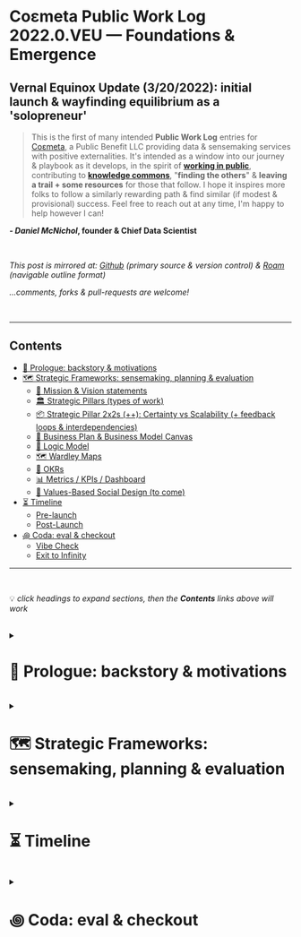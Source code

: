 # Coεmeta Public Work Log 2022.0.VEU — Foundations & Emergence  <!-- omit in toc -->

## Vernal Equinox Update (3/20/2022): initial launch & wayfinding equilibrium as a 'solopreneur' <!-- omit in toc -->
> This is the first of many intended **Public Work Log** entries for [Coεmeta](https://coemeta.xyz), a Public Benefit LLC providing data & sensemaking services with positive externalities. It's intended as a window into our journey & playbook as it develops, in the spirit of **[working in public](https://nesslabs.com/work-in-public)**, contributing to **[knowledge commons](https://en.wikipedia.org/wiki/Knowledge_commons)**, "**finding the others**" & **leaving a trail + some resources** for those that follow. I hope it inspires more folks to follow a similarly rewarding path & find similar (if modest & provisional) success. Feel free to reach out at any time, I'm happy to help however I can!

**_- Daniel McNichol_**__, founder & Chief Data Scientist__

<br>

*This post is mirrored at: [Github](https://github.com/coemeta/public-work-log) (primary source & version control) & [Roam](https://roamresearch.com/#/app/coemeta/page/eR-hkr1_x) (navigable outline format)*
    
*...comments, forks & pull-requests are welcome!*

<br>    

***

## Contents
- [📜 Prologue: backstory & motivations](#-prologue-backstory--motivations)
- [🗺 Strategic Frameworks: sensemaking, planning & evaluation](#-strategic-frameworks-sensemaking-planning--evaluation)
    - [🔭  Mission & Vision statements](#--mission--vision-statements)
    - [🏛  Strategic Pillars (types of work)](#--strategic-pillars-types-of-work)
    - [📦  Strategic Pillar 2x2s (++): Certainty vs Scalability (+ feedback loops & interdependencies)](#--strategic-pillar-2x2s--certainty-vs-scalability--feedback-loops--interdependencies)
    - [📝  Business Plan & Business Model Canvas](#--business-plan--business-model-canvas)
    - [🧠  Logic Model](#--logic-model)
    - [🗺  Wardley Maps](#--wardley-maps)
    - [🧮  OKRs](#--okrs)
    - [📊  Metrics / KPIs / Dashboard](#--metrics--kpis--dashboard)
    - [👥  Values-Based Social Design (to come)](#--values-based-social-design-to-come)
- [⏳ Timeline](#-timeline)
    - [Pre-launch](#pre-launch)
    - [Post-Launch](#post-launch)
- [꩜ Coda: eval & checkout](#-coda-eval--checkout)
    - [Vibe Check](#vibe-check)
    - [Exit to Infinity](#exit-to-infinity)


***

<br>

💡 *click headings to expand sections, then the **Contents** links above will work*

<br>

<details>
<summary>

# 📜 Prologue: backstory & motivations 
</summary>

**__Coεmeta__** is my attempt at an [infinite game](https://en.wikipedia.org/wiki/Finite_and_Infinite_Games). **The goal of infinite games is not to win, but to keep playing.**
    
I consider this my __metagame__ (as opposed to endgame): 
>*a more **balanced**, **integrated**, **enriching** & **impactful** life in **greater community***

<br>

To pursue this metagame indefinitely (aka "infinitely"), I needed to reclaim some agency & autonomy in my work. So Coεmeta is also currently a [Pennsylvania Public Benefit LLC](https://www.notion.so/coemeta/Co-meta-co-eh-meta-Data-Sensemaking-Services-9b764a49e7644703a64eda8f95084156#b97ace661ee84e81816b67d947ddbf53), serving as a vehicle for more traditional freelance & consulting work, as well as broader public-benefit oriented activities.
  
> *(My longer-term vision for Coεmeta as a formal entity is something more like a [worker-owned cooperative](https://institute.coop/what-worker-cooperative) or [DAO](https://en.wikipedia.org/wiki/Decentralized_autonomous_organization) with shared collective ownership, or at least part of a federated network of [mutual aid](https://en.wikipedia.org/wiki/Mutual_aid_%28organization_theory%29) & partnerships with other "self-sovereign" **ᵋ** groups or entities. This is part of the "in greater community" aspect of the metagame, but more on that later.)*

<br>

So **Coεmeta is not exactly a traditional 'venture' or typical small business or startup etc**, but assumes some of those trappings for now. The [**⏳ Timeline**](#-timeline) below recaps more of the motivations & considerations underlying all of this, & the [**🗺 Frameworks**](#-strategic-frameworks-sensemaking-planning--evaluation) section describes some of the strategic planning & wayfinding models I've used so far. 

As elaborated below, **public work & contributing to knowledge commons are core parts of the overall metagame strategy & ethos**. So this post is part of that: figuring it out as I go, learning while doing, in public. I hope to establish a template & cadence for these things.

<br>

ᵋ *NB: I'm generally skeptical of this terminology & its associations with neoliberal / libertarian fantasies of fully atomized "[sovereign individuals](https://www.radicalxchange.org/media/blog/sovereign-nonsense/)", but "independent" isn't quite adequate either.*

</details>

<br>

<details>
<summary>

# 🗺 Strategic Frameworks: sensemaking, planning & evaluation
</summary>

As a [decision science](https://medium.com/coemeta/from-information-to-action-with-quantitative-decision-science-9752b6c969d5#4054) practitioner & general strategy nerd, I've seen how **the right framework can simplify, clarify & streamline the task of making sense of information & (potential) actions** — __as long as we don't mistake the map for the territory__ **ᵋ**. So I've made ample use of various models & frameworks in the planning & execution of Coεmeta __to date__. This is a short list of the most relevant & cogent. 

> *Note that these are snapshots, in various states of refinement & iteration (proper version-controlled repositories are forthcoming, along with more thorough evaluations — this is a more narrative account). Further, the frameworks are essentially just differently shaped containers filled with mostly the same content, but the varying shapes help emphasize (& scrutinize) different dimensions of the information & underlying intent, which is in fact much of the value of such frameworks.*

<br>

<details>
<summary>ᵋ <i>...a few more obligatory caveats & cautionary aphorisms regarding models & planning:</i></summary>

  - ["Plans are worthless, but planning is priceless"](https://quoteinvestigator.com/2017/11/18/planning/)
  - ["Everyone has a plan until they get punched in the mouth"](https://www.commit.works/everyone-has-a-plan-until-they-get-punched-in-the-mouth/) 
  - ([Optionality](https://thedeepdish.org/optionality-book/) & [OODA loops](https://en.wikipedia.org/wiki/OODA_loop) are often better than plans)
  - ["All models are wrong, but some are useful"](https://en.wikipedia.org/wiki/All_models_are_wrong)
  - See generally: [complexity science](https://en.wikipedia.org/wiki/Complex_system) & [chaos theory](https://en.wikipedia.org/wiki/Chaos_theory), e.g. [Robert May (1976)](https://medium.com/coemeta/the-logistic-map-the-onset-of-chaos-sonified-46fd73e25965#5174)
  - In fact the epsilon ("ε") in **__Coεmeta__** is meant as a reminder of the '[error margin](https://methods.sagepub.com/reference/the-sage-encyclopedia-of-communication-research-methods/i4630.xml)' in any model, estimate or probabilistic assessment. (see further details on this etymology [in the timeline below](#-timeline))

</details>
    
<br>

<details>
<summary>

### 🔭  Mission & Vision statements
</summary>

[Mission & Vision statements](https://www.bain.com/insights/management-tools-mission-and-vision-statements/) are notoriously wonky & vacuous standard MBA-ware. But they can be useful exercises in distillation of values & intention, & sometimes produce helpful mantras for orientation & alignment. Sort of qualitative "north stars".

The rule of thumb I use: **Vision** describes the __big picture outcome__ you want to realize, **Mission** describes __how__ you'll do it.

It's hard to be simultaneously concise, substantive & clear, so lapsing into [banal tropes & cliches](https://www.youtube.com/watch?v=B8C5sjjhsso) is a common pitfall — which I haven't managed to entirely avoid. Familiar shorthands are useful compressions! But also risk total [semantic satiation](https://en.wikipedia.org/wiki/Semantic_satiation) & meaninglessness. So I haven't yet found a satisfying alternative to the facile "better world / place / communities" shibboleths:

<br>

Coεmeta **Vision** (usually some permutation of):

> **Better places & relations** through **better information & finding truth together**

Coεmeta **Mission**: 

> **Create data & sensemaking tools & services** with [**positive externalities**](https://en.wikipedia.org/wiki/Externality#Positive): supporting [**commons**](https://en.wikipedia.org/wiki/Commons), [**public goods**](https://en.wikipedia.org/wiki/Public_good_%28economics%29), [**circular**](https://en.wikipedia.org/wiki/Circular_economy) & [**solidarity economies**](https://en.wikipedia.org/wiki/Solidarity_economy) & **prosocial change**.

<br>

As mentioned, I'm not fully satisfied with these, due to the cliches as well as some niche jargon (sensemaking, positive externalities, etc). But I think the general vibe is right, & try to clarify the jargon via context, elaboration & reference links. I also wanted to include verbs in the vision as well as nouns, to emphasize the importance of __process__ beyond any static outcome or state. Will continue to workshop, like everything else. 

And of course, there is my broader [metagame](#-prologue-backstory--motivations) vision, which applies more to me personally to than to Coεmeta itself, though Coεmeta is a integral strategic play in the metagame mission (for myself & others).

</details>

<br>

<details>
<summary> 

### 🏛  Strategic Pillars (types of work)
</summary>

This is not so much a framework as a **simple taxonomy that underlies the overarching vision & strategy for Coεmeta,** specifically regarding the types of "work" we'll do. These might be thought of as "business units", "verticals", or "functional areas" in more traditional [corporate](https://www.cascade.app/blog/strategy-levels) or [functional strategy](https://www.business-to-you.com/levels-of-strategy-corporate-business-functional/).

The pillars are:
  - **Freelance / contract work**
      - Traditional hourly rate or project-based work, consulting etc.
  - **Content creation**
      - Part of Working In Public as well as building a public presence, portfolio & demonstration of capabilities, etc. All with an orientation towards [positive externalities](https://en.wikipedia.org/wiki/Externality#Positive), [public goods](https://en.wikipedia.org/wiki/Public_good_%28economics%29) & contribution to [knowledge commons,](https://en.wikipedia.org/wiki/Knowledge_commons) etc. 
  - **Open source toolmaking**
      - Creating [open source](https://en.wikipedia.org/wiki/Open-source_software) & [open access](https://en.wikipedia.org/wiki/Open_access) tools & resources. Related to & overlapping with **Content creation**, but with a more technical & functional focus, vs informational & didactic resources. Again oriented towards public goods, etc.
  - **Relations & community-building**
      - Building networks of mutual support, partnership & exchange, etc (e.g. [mutual aid](https://en.wikipedia.org/wiki/Mutual_aid_%28organization_theory%29) & [microsolidarity](https://www.microsolidarity.cc/)). 
      - (Could be more conventionally or cynically construed as: professional networking, growth hacking, clout chasing, social climbing, etc. But the intent is a more wholesome, positive-sum, good-vibes approach.)

It was obvious & important to me to enumerate these as I initially conceived of the core activities of Coεmeta, & they recur throughout the other frameworks for obvious reasons. Once enumerated, they provoke an obvious followup question: how they relate to each other via interconnections, interdependencies & feedback loops, which subsequent frameworks explore below.

</details>

<br>

<details>
<summary> 

### 📦  Strategic Pillar 2x2s (++): Certainty vs Scalability (+ feedback loops & interdependencies)
</summary>
    
Of course we can't avoid some sort of [2x2](https://managementconsulted.com/2x2-matrix/), the ~~bullshit peddler~~ management consultant's favorite WMD (weapon of mass deception). However, I feel these mutant versions are sufficiently novel & abstruse to avoid the most pathological forms of consultant-itus. And anyway, all such frameworks operate similarly via some sort of complexity- or dimensionality-reduction (e.g. of the true territory to an approximate map). 2x2's just tend to be among the most egregiously reductive.

Nevertheless, I wanted to visualize a few pertinent dimensions of these pillars & the relations between them. To concretize the hazy notions I had floating around my head. So I sketched out these two versions as a first approximation:

![](/media/2x2.png)


> *There's a lot going on in these, both visually & conceptually, but suffice to say: the right-side is identical to the left-side, with additional arrows indicating potential feedback loops (& their relative strengths, via line type & weight). Just wanted to preserve a cleaner / simpler version on the left, without the Feedback Loop dimension.*


The **dimensions** I wanted to capture & convey:
    
  - **Certainty of Outcome** (x-axis): for some fixed amount effort or 'input', how confident can we be in the outcome or 'payoff'
  - **Scalability (LOE vs potential outcome)** (y-axis): how high is the 'payoff' ceiling for some fixed amount of effort / input
  - **Potential Outcome Range** (inner circles, see legends): a sort of confidence interval or distribution around the range of expected outcomes or payoffs. 
__(I'm most dissatisfied with the clarity & interpretability of this element, but it sufficed for a first pass, even if only I 'get it')__
  - **Feedback Loops & Interdependencies** (arrows, right-side): Fairly self-explanatory, how outputs & outcomes from one pillar / node might impact or contribute to another, & what virtuous cycles ([flywheel](https://www.hubspot.com/flywheel)!), efficiency-gains & tactics this might imply
  - __(as is probably clear, these dimensions are not entirely orthogonal / independent from each other, but imo worth distinguishing to be able to reason about their relative potentials & strategic implications)__


<details>
<summary> 

Per usual, I'm not entirely satisfied with these, but they served their immediate purpose: to clarify fuzzy notions in my head, via marginally-less-fuzzy lines on a surface. The result is fairly dense with info, assumptions & implications, but if you stare & squint long enough, **some observations** emerge: (click to expand)</summary>

  - <details><summary><b>Freelance</b> work is depicted as <b>high-certainty & low-scalability</b> (`x` vs `y` axis), with a <b>narrow outcome range</b> (inner circle viz) & <b>several interdependencies</b> (arrows). Let's unpack that: </summary>

      - **High-certainty**: Due to the contractual nature of this work, outcomes & payoffs are pre-specified to some degree, resulting in relatively high certainty. __NB: non-monetary outcomes (e.g. social impacts) are obviously less certain, & this does not account for the inherent uncertainty in __**__securing__**__ freelance work, but rather applies to the work itself, if & when secured.__
      - **Low-scalability**: Again, due to the contractual nature, it's unlikely that we'll agree to a fixed rate & scope of work & then end up making 10x that, without an additional ~10x effort. Thus the [marginal gains](https://www.investopedia.com/terms/m/marginal-profit.asp) per unit of work are fairly constrained.
      - **Narrow outcome range**: Again related to the pre-specified __quid pro quo__ nature of contract work, the expected outcome range is fairly bounded by the rates I'm willing to accept vs the rates clients are willing to pay, & most often will fall somewhere in the middle. Of course it's always possible that some extreme outlier event occurs, or an enormous non-monetary impact is achieved, but we're working in the realm of averages outcomes & [expected value](https://en.wikipedia.org/wiki/Expected_value) here. 
      - **Interdependencies**: The theory depicted here is that the other 3 pillars all might contribute fairly strongly to freelance work (e.g. by generating interest, growing network connections & referrals, etc). But freelance work will only contribute weakly back to them (e.g. by open-sourcing work projects, generating ideas for content creation, & growing the network of contacts & partnerships). And a happy client is often a repeat client or referrer, so freelance work can lead to more of itself. These hypotheses, like everything else in these frameworks, will have to be tested in practice & adjusted accordingly. (science!)  </details>
  
<br>

  - <details><summary>By way of contrast: **Content creation** is depicted as **low-certainty & highly-scalable**, with a **wide outcome range** (skewed toward the low end) & again **several interdependencies**. I won't elaborate these in the same detail, but suffice to say:</summary>

      - Any given piece of content is most likely to attract a very small audience, but could possibly go viral with practically unbounded upside for the same level of effort. This accounts for the **first 3 dimensions**. 
      - As far as **interdependencies**, it should be fairly self-evident that creating content might lead to creating technical implementations & vice versa, as well as attracting some audience, potential collaborators & clients. </details>

<br>

  - The same reasoning is applied to the other two pillars, so I won't belabor them here. 
  - I will just comment that **this exercise helped to crystallize & confirm some of my assumptions**, & convince me of an **initial strategic focus on the more scalable pillars** while I'd have some cushion & runway to experiment & roll the dice for a potential big payoff, or at least build some more scalable foundations & start seeding the ground / greasing the [flywheel](https://www.hubspot.com/flywheel). (This strategy ended up getting a bit deferred, as described in the ⏳ Timeline section below).

</details>

<br> 

**Final notes** on these mutant 2x2s:
  - **Each pillar of course has its own (sub)strategy & tactics**, integrated w/ the macro strategy, which I'll publish at some point. 
  - **Locations of pillars / nodes in the x-y plane should not be static**, but could (or should) be moved (as part of strategy).
  - **Temporal aspects are not captured, but there is a temporal strategy implied** (as mentioned above):
      - initially invest in low-certainty / high-potential work, to seed flywheel dynamics
      - partnerships as potential interim / intermediary accelerant / amplifier
      - freelance as 'safety net' fallback of safer bets but lower potential

</details>

<br>

<details>
<summary> 

### 📝  Business Plan & Business Model Canvas
</summary>

More standard MBA-ware, & I likely wouldn't have utilized these particular templates on my own. But I reached out to my local [SBDC](https://www.pasbdc.org/) & [SCORE](https://philadelphia.score.org/) organizations as part of my initial planning & research (both of which are free & have been enormously helpful & valuable in different ways — highly recommended!), & they suggested going thru these exercises to facilitate further consultation. 

In both cases, I had already thought through & drafted most of the content in some form or another, so the exercise was essentially pouring the relevant info into these particular containers. And in both cases, it felt like a worthwhile exercise, especially distilling things down for the canvas one-pager.

Both of these were fairly early iterations, & my latest thinking & formulations are currently better reflected on the Coεmeta landing page ([coemeta.xyz](https://coemeta.xyz)). But worth including for reference:

> (I'll embed the [Business Model Canvas one-pager](https://docs.google.com/presentation/d/1lyrf1eGfYFFI-D0o-qmUafOQgqCDPX0CZHgblNCt3O0/edit?usp=sharing) below, but the [Business Plan](https://docs.google.com/document/d/1EmCz8BmVjnW4vgV-SSQNpbbsFmLZmqkEHMg11s4aIeg/edit?usp=sharing) is much longer, so will just hyperlink.
> 
> And here are links to the original templates: [Model Canvas](https://docs.google.com/presentation/d/1dU0TkuY0RttFLvexkbArT1wkI2_vKVhm/edit?usp=sharing&ouid=107273481052777483580&rtpof=true&sd=true), [Business Plan](https://docs.google.com/document/d/1uuXGwDLAl2NsTwTDulfzXtQ_uEsaiP4P/edit?usp=sharing&ouid=107273481052777483580&rtpof=true&sd=true))

<!-- dun work<iframe src="https://docs.google.com/presentation/d/e/2PACX-1vTTyUjxjupJG-GW_md3j1z6V301iJuTwdJZhUTXi6VMERJSq4QI2Ua_vndq4SYpM_mcMrbOAWzPr-Zn/embed?start=false&loop=false&delayms=3000" frameborder="0" width="100%" height="600" allowfullscreen="true" mozallowfullscreen="true" webkitallowfullscreen="true"></iframe> -->

![](https://firebasestorage.googleapis.com/v0/b/firescript-577a2.appspot.com/o/imgs%2Fapp%2Fdnlmc%2F-7XaIZ-8MR.46.26%20PM.png?alt=media&token=f7089097-1402-433c-a6d2-392b24429e25)

<br>

<details>
<summary>

These are mostly self-explanatory & but a few further **comments**: (click to expand)</summary>
  - Despite being mostly redundant, it occurred to me for the first time during the canvas exercise that "excellence & efficiency" was core to my past career success & work ethic, & worth making an explicit part of Coεmeta's value proposition. This speaks to the value of revisiting these prompts from different angles via different frameworks & formats, etc. 
  - It's a bit unconventional to specify **'non-customer' segments** in these things, but I firmly believe [Michael Porter's axiom](https://en.wikiquote.org/wiki/Michael_Porter#%22What_is_strategy?,%22_1996): "**The essence of strategy is choosing what __not__ to do**", despite the rarity of this in practice (much like [strategy itself](https://www.linkedin.com/pulse/most-companies-dont-have-strategy-says-harvard-school-joseph/)). Of course, like anything else, this focus might change over time.

  <br>

  - <details><summary>Some additional details from the <a href="https://docs.google.com/document/d/1EmCz8BmVjnW4vgV-SSQNpbbsFmLZmqkEHMg11s4aIeg/edit?usp=sharing">business plan</a> worth excerpting here:</summary>

      - **Part of the thesis** for Coεmeta, & why it might work, is **how poorly orgs are currently served by data operations**...
          - ![](https://firebasestorage.googleapis.com/v0/b/firescript-577a2.appspot.com/o/imgs%2Fapp%2Fdnlmc%2FQpz-TFGUaG.30.05%20PM.png?alt=media&token=256df2f7-9ca1-49aa-b351-67dfd5e56602)
      - ... & **how demand continues to grow despite that fact** (this also points to an eventual reckoning & bubble-burst)
          - ![](https://firebasestorage.googleapis.com/v0/b/firescript-577a2.appspot.com/o/imgs%2Fapp%2Fdnlmc%2Fv4q1CSWi_G.31.55%20PM.png?alt=media&token=fa5ccaba-9c3f-4200-a513-885ad86c206c)
          - | | |
            |-|-|
            |![](https://firebasestorage.googleapis.com/v0/b/firescript-577a2.appspot.com/o/imgs%2Fapp%2Fdnlmc%2FX8YlN_dqSe.33.04%20PM.png?alt=media&token=8287c70b-99ac-4dd9-89ef-cca943e0f48f) | ![](https://firebasestorage.googleapis.com/v0/b/firescript-577a2.appspot.com/o/imgs%2Fapp%2Fdnlmc%2FE2jgLVu4ur.33.16%20PM.png?alt=media&token=0a415f72-1001-44e4-8e88-980d6d2f6989)

      - <details><summary>Also relevant & somewhat glossed over here: <b>I'm</b> '<a href = "https://en.wikipedia.org/wiki/Entrepreneurship#Bootstrapping">bootstrapping</a>' <b>Coεmeta, by self-funding</b> initial expenses & giving myself some modest runway out of personal savings from my last 13 years of work. <b>This is largely possible due to being relatively fortunate so far in life</b>: </summary>

          - socially privileged on axes of race & gender presentation etc
          - able-bodied & in good health
          - have no debt (went to college tuition-free because mom was a professor 💜 👑, inherited my grandfather's car after college & have only owned a bicycle since it stopped running, no mortgage & have always rented apartments, etc)
          - am not raising a family etc, so have considerable flexibility in my own budget, to go "[lean](https://en.wikipedia.org/wiki/Lean_thinking)" personally as well as professionally
          - did not grow up wealthy, no trust fund etc, but come from a supportive & financially-stable middle class family, which in America is more of a safety net than most can count on...
      - Related to the above, this excerpt re: **financial projections & assumptions** is relevant:
          - ![](https://firebasestorage.googleapis.com/v0/b/firescript-577a2.appspot.com/o/imgs%2Fapp%2Fdnlmc%2FEErWsX86WQ.14.30%20PM.png?alt=media&token=cbc36f8b-3a95-4cbc-bbc2-d484d3fee7f8)

</details>
</details>


<br>

<details>
<summary>

### 🧠  Logic Model
</summary>

[Logic Models](https://www.social-impact-navigator.org/planning-impact/logic-model/logic-model/) are common, longstanding frameworks in project management & social impact work, & have recently gained traction in Product Management via "[Outcomes-based planning](https://amplitude.com/blog/move-from-outputs-to-outcomes)". 

As the name suggests, logic models ask us to specify the logical sequence of events or activities we expect to produce our desired outcome. This is often simply an instantiation of the underlying [Theory of Change](https://en.wikipedia.org/wiki/Theory_of_change), & we might interpret this as the __logic__ underlying how we expect to get from [Mission -> Vision](((iTbynHGAH)))

In one of its simplest forms, this involves mapping [Inputs -> Outputs -> Outcomes](https://www.thecompassforsbc.org/how-to-guides/how-develop-logic-model-0). Each of these terms is defined in a specific way in this context, & some models use additional or alternate concepts such as Resources, Activities, Impacts, etc. 

I haven't formally articulated a Theory of Change yet, but it is implicit in the (very rough) initial Logic Model draft below. In addition to being a rough draft, the only visual version so far was created with [Roam Research](https://roamresearch.com/)'s janky `{{diagram}}` functionality, so isn't pretty, but again suffices as an [MVP](https://en.wikipedia.org/wiki/Minimum_viable_product). Will refine & draft in a proper visual tool in the future. 


| Version with elaborated impact notes: | Streamlined core model: |  
|-|-|
|![](https://firebasestorage.googleapis.com/v0/b/firescript-577a2.appspot.com/o/imgs%2Fapp%2Fdnlmc%2Fpg9VfUeK2f.31.43%20AM.png?alt=media&token=609cdcf5-17fe-438b-a3bb-d161d00b2b8e) | ![](https://firebasestorage.googleapis.com/v0/b/firescript-577a2.appspot.com/o/imgs%2Fapp%2Fdnlmc%2FYiByrjwXei.32.56%20AM.png?alt=media&token=0d39bbbd-5a9a-4854-9ad6-2f0ee87ad641)

Brief notes on the model:
  - If not clear, the model should be read bottom-to-top, as the logical flow proceeds from **Inputs -> Outputs -> Outcomes -> Impacts**
  - Our familiar [🏛  Strategic Pillars (types of work)](#--strategic-pillars-types-of-work) appear here as **Outputs**, arranged in columns, with the first row essentially serving as column names (**Freelance, Relation, Content, Tools**) with individual output metrics beneath them, & roughly corresponding **Outcome** metrics above. See [📊  Metrics / KPIs / Dashboard](#--metrics--kpis--dashboard) for more on these.
  - The connecting lines & arrows are mostly unreadable in this format (& have no functionality within Roam), so didn't spend much time there
  - A strategic focus & overarching thesis of Coεmeta that is so far less explicit in other frameworks, but evident among some Impacts here: **an expectation of continued institutional decay, & corresponding need for resilient peer-to-peer support networks outside of institutional contexts**. (One modality of this is an increasingly "unbundled" future of work, as feedback loops continue to accelerate [Great Resignation dynamics](https://twitter.com/dnlmc/status/1467895998051725316) & [increased independent worker / gig economy / solopreneurship](https://www.nbcnews.com/business/business-news/flip-side-great-resignation-small-business-boom-rcna10356))
  - As with everything, but particularly this early draft, the model will be empirically evaluated & refined as appropriate.

</details>

<br>

<details>
<summary>

### 🗺  Wardley Maps
</summary>

[Wardley Maps](https://en.wikipedia.org/wiki/Wardley_map) are probably the most novel & exotic frameworks I used, but also among the most illuminating, & therefore the ones I spent the most time with. These were facilitated & refined over two super productive sessions with [Ben Mosior](https://twitter.com/HiredThought) of [Hired Thought](https://hiredthought.com/) & [LearnWardleyMapping.com](https://learnwardleymapping.com/) (highly recommended!).

I'll defer to Ben, [Simon](https://twitter.com/swardley) & other experts to explain [how to use & interpret Wardley Maps](https://learnwardleymapping.com/), but in general they are read as [value chains](https://en.wikipedia.org/wiki/Value_chain) of user needs & the capabilities they depend on (top to bottom) along an "evolutionary" x-axis depicting the stage of development for each element of the value chain (left to right). The basic usage is like that of any map: interrogate the landscape & use it to plot a course of action.

We created maps of 4 categories of potential "users" of Coεmeta's work (as clients, collaborators, content consumers, etc):

| Nonprofits & social impact orgs | Small business, startups & solopreneurs |
|--|--|
| ![](https://firebasestorage.googleapis.com/v0/b/firescript-577a2.appspot.com/o/imgs%2Fapp%2Fdnlmc%2FyXuZQVPVA8.48.20%20PM.png?alt=media&token=4d6c3a01-9bd4-452e-94e5-e5d1521c9e57) | ![](https://firebasestorage.googleapis.com/v0/b/firescript-577a2.appspot.com/o/imgs%2Fapp%2Fdnlmc%2FZevLyyyYXv.47.48%20PM.png?alt=media&token=ed0843a0-6a6c-4413-852b-0be7e5af8e7e) 


| DAOs | Content consumers, learners, mentees|
|--|--|
| ![](https://firebasestorage.googleapis.com/v0/b/firescript-577a2.appspot.com/o/imgs%2Fapp%2Fdnlmc%2FWu62oMP5eV.48.59%20PM.png?alt=media&token=efbba285-5a35-4134-a98f-773ae22ae287) | ![](https://firebasestorage.googleapis.com/v0/b/firescript-577a2.appspot.com/o/imgs%2Fapp%2Fdnlmc%2FTv6BI5N1kc.50.18%20PM.png?alt=media&token=4fff7373-462f-4081-8817-d107a4b28539)

<br>

And then one metamap for me / Coεmeta itself
![](https://firebasestorage.googleapis.com/v0/b/firescript-577a2.appspot.com/o/imgs%2Fapp%2Fdnlmc%2F7BtGAwiZAX.51.22%20PM.png?alt=media&token=f8592fea-8f9f-4cfe-b461-da0196d50d3d)

<br>

Some general **notes & observations**:
  - **Relative position & general proximity** is more important than precise location on the map, so we didn't overthink these initial placements along the evolutionary x-axis.
  - <details><summary> <b>Nonprofit, Small Biz & DAOs all had essentially the same relative positions, but less spread across</b> the x-axis. Some differences:</summary>

      - Nonprofit / mission-driven orgs think much more about desired outcomes, & generally have info & reporting standards & requirements, so might have more relative maturity & infrastructure in those areas
      - DAOs are digital-native & technically advanced, which correlates with data & info maturity
      - DAOs (& some nonprofits) have additional(ly salient) needs of collective intelligence & coordination & community-building due to their nature, which present more challenges / opportunities</details>

<br>

  - <details><summary><b>For all:</b></summary>
  
    - Stage 4 areas can be an entry point / low-hanging fruit to demonstrate value if not fully adopting current best practices
      - e.g. tool adoption / implementation, automation of manual efforts
    - Can then work down (& up) value chains depending on need
    - Moving other nodes rightward is generally high-LOE & low-certainty, but can look for quick wins, e.g.:
      - applying sensemaking frameworks like logic model / outcome mapping, integrating with evaluation & monitoring systems
      - facilitating decision & activation frameworks
      - doing underlying work required beyond their current capacities
      - training / advising to increase capacities</details>

<br>

  - I applied these & other takeaways to refined value propositions, service descriptions & other copy on the initial [Coεmeta landing page](https://coemeta.xyz), as well as my approach with initial clients & potential collaborators. But again, all of this bears experimentation, validation & iteration. 

</details>

<br>

<details>
<summary>

### 🧮  OKRs
</summary>

[Objectives & Key Results](https://en.wikipedia.org/wiki/OKR) or OKRs are a goal-setting framework native to Silicon Valley & made popular (or notorious) by Google. They've become [much maligned](https://twitter.com/seanjtaylor/status/1337086699118063616) & [parodied](https://twitter.com/mdavidallen/status/1181964335700221953), probably due to being [misused, overused & abused](https://twitter.com/johncutlefish/status/1499772366087340037).

But ultimately **OKRs are about as simple & lightweight a container as imaginable** for defining **strategic __Objectives__** & assigning a few **measurable __Results__** which should represent concrete progress towards the goal. Given this simplicity & flexibility, the devil has lots of room to lurk in the details & implementation. 

But I've used OKRs productively both personally & within work teams, eventually developing a [custom Google Sheet template](https://docs.google.com/spreadsheets/d/1nfITlMj17z3bu1XFgxspaA3oUKxiu1Mq7TSpTumVD70/edit?usp=sharing) tailored to my particular use (open-access & [CC BY](https://creativecommons.org/licenses/by/4.0/), feel free to copy & use / adapt!). 

**Coεmeta OKRS — 2022 Q1**:

  - **Objective 1**: Infinite game engine (stabilize P&L)
      - **Key Result 1**: Hit revenue break-even point by end Q1
      - **Key Result 2**: Test & assess 3 revenue strategies / tactics: (Web 3, Patronage, Solopreneur-focus OR Packaged services + outreach)
      - **Key Result 3**: Set money mgmt plan
  - **Objective 2**: Find the others (grow network & relations)
      - **Key Result 1**: Add 50 frens to CRM
      - **Key Result 2**: Build 3 org / group alliances
      - **Key Result 3**: 2 collabs + 6 exchanges
  - **Objective 3**: Serve & grow the game (commons, game~B)
      - **Key Result 1**: 5 Client outcomes / impacts / testimonials
      - **Key Result 2**: Ship 8 poasts & 3 tools
      - **Key Result 3**: Reach 800 ppl across platforms

<br>

Snapshot of my OKR summary tab as of 3/20/2022 ([link to full sheet](https://docs.google.com/spreadsheets/d/10dart3L-j4CNjs1_kAMsvfps5kuOwhH9UkbtaUEhzEg/)):
![](https://firebasestorage.googleapis.com/v0/b/firescript-577a2.appspot.com/o/imgs%2Fapp%2Fdnlmc%2FIy_x_PwGTz.59.52%20AM.png?alt=media&token=ee940efd-bf87-4cf2-8946-989a8bceeec6)
> *I find 3x3 OKRs (3 Objectives with 3 Key Results each) to be optimally elegant & robust — for aesthetic, numerological & practical reasons.*

<br>

My OKRs are in decent shape as of this writing, on track for about 63% completion by end of quarter, but I'll probably be able to nudge it a bit higher with a final push through some long-deferred tasks.

*(70% is a conventional OKR target, with consistently higher performance indicating too little ambition & stretch goal-setting, but this can obviously be calibrated by context & custom as appropriate.)*

</details>

<br>

<details>
<summary>

### 📊  Metrics / KPIs / Dashboard
</summary>

I'm a data nerd, so of course I track & monitor a plethora of metrics & [KPIs](https://en.wikipedia.org/wiki/Performance_indicator), from my nightly **sleep duration** to my daily [**Lichess**](https://lichess.org/) [**Elo**](https://en.wikipedia.org/wiki/Elo_rating_system) to detailed **time-tracking** & performance against Logic Model **input, output, outcome & impact metrics** depicted above.

I'll clean up & open-source some of these templates & implementations in the future, & will cover them in more detail at that time. But until then, here's a glimpse at some of the ways I currently plan & evaluate these metrics for my own use:
  
| | |  
|-|-|
| ![](https://firebasestorage.googleapis.com/v0/b/firescript-577a2.appspot.com/o/imgs%2Fapp%2Fdnlmc%2FwQIn30mlhb.30.07%20AM.png?alt=media&token=6c052b8f-6085-4a6f-b0de-847fe4416dba) | ![](https://firebasestorage.googleapis.com/v0/b/firescript-577a2.appspot.com/o/imgs%2Fapp%2Fdnlmc%2Fyz-1GPp6o_.20.38%20AM.png?alt=media&token=e8657c20-de80-44ed-bd1a-c8416854975c) |


| | |  
|-|-|
| ![](https://firebasestorage.googleapis.com/v0/b/firescript-577a2.appspot.com/o/imgs%2Fapp%2Fdnlmc%2FIdw8d-t4Ou.23.11%20AM%20copy%202.png?alt=media&token=e668aef6-313d-455a-9c58-cee4cea67576) | ![](https://firebasestorage.googleapis.com/v0/b/firescript-577a2.appspot.com/o/imgs%2Fapp%2Fdnlmc%2FFX7yO6hkw3.23.11%20AM%20copy.png?alt=media&token=f9a7aa20-fd63-4444-8ea0-ac27341b6e61) |

</details>

<br>

<details>
<summary>

### 👥  Values-Based Social Design (to come)
</summary>
I've started to work through an [independent learning path](https://sfsd.super.site/for-independent-learners) [offered](https://twitter.com/edelwax/status/1493268311051841539) by [Joe Edelman](https://twitter.com/edelwax)'s [School For Social Design](https://www.sfsd.io/). 

I'm a [huge fan of Joe's work](https://twitter.com/dnlmc/status/1305174355387846656) & this material, so excited to apply it in the near future!

</details>

</details>

<br>

<details>
<summary>

# ⏳ Timeline
</summary>

__A brief timeline of relevant events, from Coεmeta's conception, to launch in Jan 2022, to the time of writing on the vernal equinox of Mar 20, 2022__.

<details>
<summary> 

### Pre-launch
</summary>

  - **2020-2021**: 
      - Several unsolicited freelance engagements via referrals from peers & former colleagues plant the seed in my mind for **a more autonomous & impactful work life**: lending my expertise to **organizations & individuals lacking the resources for a full scale modern data operation & the empirical optimizations it can unlock**, & **without the bureaucratic baggage** that [often squanders those capabilities](((gIbhfRPiw))) in traditional mid-large sized orgs.
  - **Mid-2021:**
      - **Begin to more seriously conceptualize** what a full-time freelance operation of this sort could look like, & the **opportunities for a more enriching & impactful life** it might unlock.
      - <details><summary><b>Brainstorm business models, strategies, organizational forms, names</b>, etc. Increasingly excited by the vision taking shape, & increasingly motivated by ...reasons.</summary>
      
          - See the [Frameworks](#-strategic-frameworks-sensemaking-planning--evaluation) section of this post for details related to strategy & business models
          - Eventually settled on the compound neologism / portmanteau __Coεmeta__ as a working name
              - The conceptual composition of this coinage is conveyed in the janky DIY banner logo I scrawled in excalidraw: 
              ![](https://firebasestorage.googleapis.com/v0/b/firescript-577a2.appspot.com/o/imgs%2Fapp%2Fdnlmc%2FzwdK--e9PV.14.07%20PM.png?alt=media&token=c5aaae6b-7581-4a96-955a-f9149a1b16b6)
              - To elaborate: the overarching concept is co-creation of knowledge & understanding, aka "collective intelligence & sensemaking", or as stated in our [mission & vision](#--mission--vision-statements): __finding truth together__.
                  - The core substring __emet__ (hebrew for "truth") is borrowed from [golem folklore](https://en.wikipedia.org/wiki/Golem), as inspired by [Richard McElreath](https://twitter.com/rlmcelreath)'s admonitions about statistical models as "golems" or "robots" in his [Statistical Rethinking course & textbook](https://xcelab.net/rm/statistical-rethinking/).
                  - In that folklore, golems are clay monsters brought to life by inscribing "emet" (truth) on their forehead, & then 'decommissioned' by scratching out the initial character, to leave "met", meaning "death".
                  - I played on this (a bit melodramatically, admittedly), by using an "ε" for the first "e", as [described above](#-strategic-frameworks-sensemaking-planning--evaluation): 
                      - > In fact the epsilon ("ε") in **__Coεmeta__** is meant as a reminder of the '[error](https://methods.sagepub.com/reference/the-sage-encyclopedia-of-communication-research-methods/i4630.xml) margin' in any model, estimate or probabilistic assessment, as further described in the etymology [outlined in the timeline section below](#-timeline).
                  - Beyond that, the "[co](https://en.wiktionary.org/wiki/co-)" (together) & "[meta](https://en.wikipedia.org/wiki/Meta)" (big picture) substrings should be pretty self-explanatory</details>

<br>

  - 
      - **Research legal steps & paperwork for business formation**, have several **consultations** with an amazingly helpful [SBDC](https://www.pasbdc.org/) advisor, a values-aligned law firm ([Jason Wiener | p.c.](https://jrwiener.com/)) & [Ben Mosior](https://twitter.com/HiredThought) for our first super productive [Wardley Mapping](https://learnwardleymapping.com/) deep dive session. (Also reach out to the local [SCORE](https://philadelphia.score.org/) chapter, but it's about a month before they can match me with a mentor.)
  - **Oct 2021**:
      - **Mind made up, give notice to my current employer**, arrange to stay on part-time through the rest of the year to assist with turnover & onboarding etc, while I ramp up my new business.
      - Begin **drafting business formation docs** & using downtime to plan & prep for a launch in the new year (& also decompress).
      - **Meet with** [Opolis](https://opolis.co/) membership steward to explore joining their "**employment commons**", a **worker cooperative for independent workers** which provides some of the benefits typically reserved for W-2 employees. A novel model deeply aligned with my own values & vision of a non-institutional, more peer-to-peer future of work. Also deeply involved with emerging web3 models & values, which I intend to further explore.
      - **Matched with SCORE mentor** in late-October, schedule initial session. Mentor is a local former executive & current nonprofit board member, an extremely helpful sounding board & wealth of experience to help guide my early efforts.
      - Obligatory [personal news tweet](https://twitter.com/dnlmc/status/1452276153742467084)
  - **Nov 2021**:
      - **Submit business formation docs** for a PA Public Benefit LLC on Nov 3, with comprehensive assistance from SBDC advisor (saving 100s if not 1000s of dollars in lawyer fees). Estimated 2 weeks for approval.
      - **Connected with gun violence reporting nonprofit newsroom** [The Trace](https://www.thetrace.org/) re: data work for their local Philadelphia [Up the Block](https://www.uptheblock.org/en/) project, agree to help however I can on a pro bono basis since my business is still not officially formed & they're doing vital work in the community, exactly the sort of thing I'm trying to free myself up to work on.
      - **2nd Wardley Mapping + freelance strategy session** with [Ben Mosior](https://twitter.com/HiredThought), once again super helpful & generative
      - **Further admin tasks**, buy Coεmeta domain names, set up email & social accounts, etc
  - **Dec 2021**:
      - **Still no word from PA Dept of State on LLC formation approval**, after many followups & hours of sitting on-hold like it's the 20th century dark ages, turns out my **submission was rejected** for not adhering to mysterious requirements which were not communicated on any form or instructions etc (related to the relatively rare Public Benefit designation), so had to resubmit & go to the back of the queue for approval, which now takes an estimated 4 weeks instead of 2, due to staff shortages & increased demand. __Will I actually have a business by Jan 1 when my current part-time work agreement ends?? Stay tuned!__
      - **Pre-onboarding followup session with** [Opolis](https://opolis.co/) **membership steward**, explain business formation limbo, discuss potential paths forward, decide to wait out PA State [Moloch](https://twitter.com/banklesshq/status/1313133561663287297?lang=en) & consult with tax accountant on different approaches
      - **Continue with pre-launch business admin tasks**: drafting [minimum viable landing page](https://coemeta.xyz), **receive kind** [testimonials](https://coemeta.notion.site/coemeta/Co-meta-co-eh-meta-Data-Sensemaking-Services-9b764a49e7644703a64eda8f95084156#db0d0e6a71b84860a677f53f4d87e66d) from past clients & colleagues, have additional productive & reassuring **sessions with SCORE mentor**
      - **Begin executing** [content, toolmaking, & relation-first strategy](((hzH8I2Gka))): 
          - Increase activity on [social networks](https://twitter.com/dnlmc/status/1467645261497479170), as well as peer-to-peer & small group engagement
          - Draft & test content ideas in twitter threads like [this one](https://twitter.com/dnlmc/status/1471526330927919105)
          - Fork & extend a [rate demo widget](https://codepen.io/dnlmc/full/VwMWKvz) on Code Pen as open source toolmaking practice (& to [use on my landing page](https://www.notion.so/coemeta/Co-meta-co-eh-meta-Data-Sensemaking-Services-9b764a49e7644703a64eda8f95084156#4626b6d6a50e46d99ba8e265519a21be)) 
      - (Holidays etc)
      - **Business approved** on Dec 28, we made it 🥲

</details>

<br>

<details>
<summary>

### Post-Launch
</summary>

  - **Jan 2022**:
      - **(Soft)launch posts** on [twitter](https://twitter.com/dnlmc/status/1478442679000256516) 🥳 & [linkedin](https://www.linkedin.com/posts/activity-6884169819424346112-Vy3V/) 🤢 & outreach to a few personal networks
      - **Some immediate interest & referrals**, discovery sessions with potential clients & collaborators
      - **Continue** [content, toolmaking & relation strategy](((hzH8I2Gka))):
          - Publish [Ingroup Colossus](https://medium.com/coemeta/ingroup-colossus-visakanv-744c08f408f2) post based on initial [twitter](https://twitter.com/dnlmc/status/1471526268860608520) [threads](https://twitter.com/dnlmc/status/1480220361539084288), got some engagement, particularly [on twitter](https://twitter.com/dnlmc/status/1482388817868988416) & largely thanks to a share from Colossus himself: [@visakanv](https://twitter.com/visakanv/status/1482448923658977280)
          - Begin developing # SADDERmetrics R code & [shiny web app](https://dnlmc.shinyapps.io/saddermetrics/) based on initial ideas in [this twitter thread](https://twitter.com/dnlmc/status/1480220400491634689)
      - **Begin client work** based on initial discovery sessions, including with [City Bureau](https://www.citybureau.org/), an amazing nonprofit org from Chicago with [values & vision](https://www.citybureau.org/our-mission) deeply aligned with Coεmeta's, building capacity for participatory community-journalism as a public good.
      - **Begin** [mentorship 1:1 sessions](https://www.notion.so/coemeta/Co-meta-co-eh-meta-Data-Sensemaking-Services-9b764a49e7644703a64eda8f95084156#d79cf412d3aa44bca9b6b08707768dcb) with two mentees
      - **Decide to join Opolis** as a [coalition member](https://opolis.co/coalition/) at this point, with intent to join as a full employee member-owner once I establish reliable cashflow (required for automated payroll services), so to not add more budgetary pressure than necessary up front 
  - **Feb 2022**:
      - **Continue work** across the [pillars](#--strategic-pillars-types-of-work):
          - Client work demand beyond my initial expectations shifts [initial time allocation plans](((7j-Ag2CDJ))), but happy & appreciative to do it!
          - Ship [# SADDERmetrics web app](https://dnlmc.shinyapps.io/saddermetrics/) to [decent engagement](https://twitter.com/dnlmc/status/1488188575669788681), continue iterating & refining
          - Record & [ship](https://twitter.com/dnlmc/status/1491566627741184009) full [# SADDERmetrics walkthru video](https://www.youtube.com/watch?v=9hn5EhbTqyk) after assembling a minimal recording & editing tech stack & setup
          - Continue building relationships, potential partnerships & collaborations online & offline
      - **Persistent migraines & a week-long (non-covid) illness diminish my capacity & progress somewhat**, but happy to have the flexibility to rest & recuperate as needed
      - **Looming war drums & Russian invasion of Ukraine consumes some additional attention & emotional energy**, given the remote but non-zero chance of escalation to world-scale or nuclear conflict, not to mention the (unfortunately less rarefied) horrific human-level tragedy of it all
  - **Mar 2022**:
      - **Continue primary focus on client work & relationship-building**, though finding less time & energy for public work & engagement, but [resolve to regain balance](https://twitter.com/dnlmc/status/1501711785170284553)
      - **Begin** to [putt out formal calls](https://twitter.com/dnlmc/status/1504239843106295809) for [microsolidarty](https://www.microsolidarity.cc/)-style [small groups](https://www.microsolidarity.cc/practices/crewing) for **mutual support & community-building**, as already discussed in other peer-to-peer & small group contexts
      - **Draft & publish this Public Work Log entry** for the 3/20 vernal equinox
      - (more to come...)

</details>
</details>

<br>

<details>
<summary>

# ꩜ Coda: eval & checkout
</summary>

### Vibe Check
I'll leave the raw scorekeeping & evaluation metrics for another update, along with a formal open-source strategy repository for proper versions of some [frameworks](#-strategic-frameworks-sensemaking-planning--evaluation) & other artifacts covered above. I wanna keep this post more narrative-based & vibey. 

So speaking of vibe checks: **I feel good**.

I've found some of the **greater balance** I was seeking, in several areas:

  - **lifestyle** (sleep, diet, activity, etc)
  - **inner & outer life** (no longer perpetually socially exhausted by relentless compulsory sociality, I'm more open to voluntary sociality)
  - **work-life balance** (& crucially, integration of some aspects of these, while maintaining healthy boundaries with greater autonomy)

And my **more integrated** work-life has been **more rewarding**, & **more palpably impactful** (though limited in scale & scope so far). 
    
**It's extremely early in the game, & there have been challenges, setbacks, looming doubts & uncertainty**, etc. I did a lot of planning & yet, predictably, things did not go exactly according to plan. But **overall things are good & the path feels right**. I look forward to continuing to shift to more of an **outward focus,** enabling clients & collaborators to be more impactful, & growing our mutual capacities together.

<br>

### Exit to Infinity
**The Coεmeta journey so far has been, frankly, smoother & more successful than I probably had any right to expect.** And that is largely **due to luck, & the kindness of others** — e.g. peers & former colleagues generously making referrals & enthusiastic endorsements (or [retweets](https://twitter.com/visakanv/status/1482448923658977280)) — more than anything I've done myself. As described above, I did a lot of [planning & strategic sensemaking](#-strategic-frameworks-sensemaking-planning--evaluation), put in the [time & effort](#-timeline) etc, but the most positive developments have all been precipitated by others, or lucky breaks. 

**I don't expect this to continue indefinitely. There will be greater challenges, feasts & famines.** Maybe there will be times when my big-brain planning frameworks produce the crucial insight or tactical adjustment which enables a great breakthrough. Maybe sheer determination & individual effort will carry the day. But I hope not. I'd rather continue to be primarily powered by the support of others, & return the favor, pay it forward & work synergistically whenever possible. And in the meantime I'll continue wayfinding towards greater balance, integration & impact, by myself & with others. 


That is the [metagame](#-prologue-backstory--motivations), the infinite game: 
>*a more **balanced**, **integrated**, **enriching** & **impactful** life in **greater community***

...& for now at least, with zeal & gratitude, I'm still playing 🙏🏼

</details>